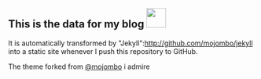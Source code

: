 This is the data for my blog <img src="https://octodex.github.com/images/linktocat.jpg" height="40">
-----
It is automatically transformed by "Jekyll":http://github.com/mojombo/jekyll into a static site whenever I push this repository to GitHub.

The theme forked from [@mojombo](https://github.com/mojombo) i admire
